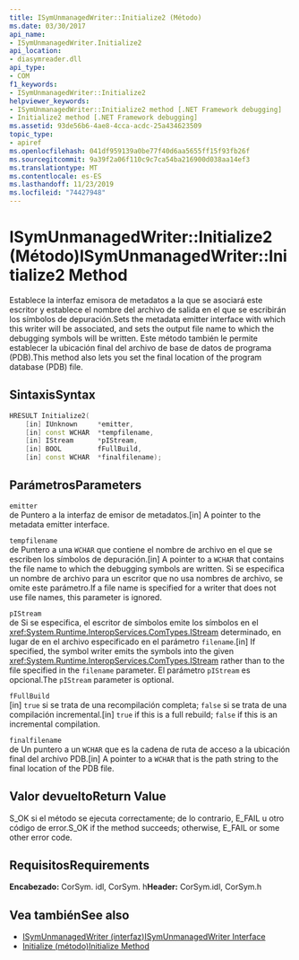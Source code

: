 ```yaml
---
title: ISymUnmanagedWriter::Initialize2 (Método)
ms.date: 03/30/2017
api_name:
- ISymUnmanagedWriter.Initialize2
api_location:
- diasymreader.dll
api_type:
- COM
f1_keywords:
- ISymUnmanagedWriter::Initialize2
helpviewer_keywords:
- ISymUnmanagedWriter::Initialize2 method [.NET Framework debugging]
- Initialize2 method [.NET Framework debugging]
ms.assetid: 93de56b6-4ae8-4cca-acdc-25a434623509
topic_type:
- apiref
ms.openlocfilehash: 041df959139a0be77f40d6aa5655ff15f93fb26f
ms.sourcegitcommit: 9a39f2a06f110c9c7ca54ba216900d038aa14ef3
ms.translationtype: MT
ms.contentlocale: es-ES
ms.lasthandoff: 11/23/2019
ms.locfileid: "74427948"
---
```

# <a name="isymunmanagedwriterinitialize2-method"></a><span data-ttu-id="352e5-102">ISymUnmanagedWriter::Initialize2 (Método)</span><span class="sxs-lookup"><span data-stu-id="352e5-102">ISymUnmanagedWriter::Initialize2 Method</span></span>
<span data-ttu-id="352e5-103">Establece la interfaz emisora de metadatos a la que se asociará este escritor y establece el nombre del archivo de salida en el que se escribirán los símbolos de depuración.</span><span class="sxs-lookup"><span data-stu-id="352e5-103">Sets the metadata emitter interface with which this writer will be associated, and sets the output file name to which the debugging symbols will be written.</span></span> <span data-ttu-id="352e5-104">Este método también le permite establecer la ubicación final del archivo de base de datos de programa (PDB).</span><span class="sxs-lookup"><span data-stu-id="352e5-104">This method also lets you set the final location of the program database (PDB) file.</span></span>  
  
## <a name="syntax"></a><span data-ttu-id="352e5-105">Sintaxis</span><span class="sxs-lookup"><span data-stu-id="352e5-105">Syntax</span></span>  
  
```cpp  
HRESULT Initialize2(  
    [in] IUnknown     *emitter,  
    [in] const WCHAR  *tempfilename,  
    [in] IStream      *pIStream,  
    [in] BOOL         fFullBuild,  
    [in] const WCHAR  *finalfilename);  
```  
  
## <a name="parameters"></a><span data-ttu-id="352e5-106">Parámetros</span><span class="sxs-lookup"><span data-stu-id="352e5-106">Parameters</span></span>  
 `emitter`  
 <span data-ttu-id="352e5-107">de Puntero a la interfaz de emisor de metadatos.</span><span class="sxs-lookup"><span data-stu-id="352e5-107">[in] A pointer to the metadata emitter interface.</span></span>  
  
 `tempfilename`  
 <span data-ttu-id="352e5-108">de Puntero a una `WCHAR` que contiene el nombre de archivo en el que se escriben los símbolos de depuración.</span><span class="sxs-lookup"><span data-stu-id="352e5-108">[in] A pointer to a `WCHAR` that contains the file name to which the debugging symbols are written.</span></span> <span data-ttu-id="352e5-109">Si se especifica un nombre de archivo para un escritor que no usa nombres de archivo, se omite este parámetro.</span><span class="sxs-lookup"><span data-stu-id="352e5-109">If a file name is specified for a writer that does not use file names, this parameter is ignored.</span></span>  
  
 `pIStream`  
 <span data-ttu-id="352e5-110">de Si se especifica, el escritor de símbolos emite los símbolos en el <xref:System.Runtime.InteropServices.ComTypes.IStream> determinado, en lugar de en el archivo especificado en el parámetro `filename`.</span><span class="sxs-lookup"><span data-stu-id="352e5-110">[in] If specified, the symbol writer emits the symbols into the given <xref:System.Runtime.InteropServices.ComTypes.IStream> rather than to the file specified in the `filename` parameter.</span></span> <span data-ttu-id="352e5-111">El parámetro `pIStream` es opcional.</span><span class="sxs-lookup"><span data-stu-id="352e5-111">The `pIStream` parameter is optional.</span></span>  
  
 `fFullBuild`  
 <span data-ttu-id="352e5-112">[in] `true` si se trata de una recompilación completa; `false` si se trata de una compilación incremental.</span><span class="sxs-lookup"><span data-stu-id="352e5-112">[in] `true` if this is a full rebuild; `false` if this is an incremental compilation.</span></span>  
  
 `finalfilename`  
 <span data-ttu-id="352e5-113">de Un puntero a un `WCHAR` que es la cadena de ruta de acceso a la ubicación final del archivo PDB.</span><span class="sxs-lookup"><span data-stu-id="352e5-113">[in] A pointer to a `WCHAR` that is the path string to the final location of the PDB file.</span></span>  
  
## <a name="return-value"></a><span data-ttu-id="352e5-114">Valor devuelto</span><span class="sxs-lookup"><span data-stu-id="352e5-114">Return Value</span></span>  
 <span data-ttu-id="352e5-115">S_OK si el método se ejecuta correctamente; de lo contrario, E_FAIL u otro código de error.</span><span class="sxs-lookup"><span data-stu-id="352e5-115">S_OK if the method succeeds; otherwise, E_FAIL or some other error code.</span></span>  
  
## <a name="requirements"></a><span data-ttu-id="352e5-116">Requisitos</span><span class="sxs-lookup"><span data-stu-id="352e5-116">Requirements</span></span>  
 <span data-ttu-id="352e5-117">**Encabezado:** CorSym. idl, CorSym. h</span><span class="sxs-lookup"><span data-stu-id="352e5-117">**Header:** CorSym.idl, CorSym.h</span></span>  
  
## <a name="see-also"></a><span data-ttu-id="352e5-118">Vea también</span><span class="sxs-lookup"><span data-stu-id="352e5-118">See also</span></span>

- [<span data-ttu-id="352e5-119">ISymUnmanagedWriter (interfaz)</span><span class="sxs-lookup"><span data-stu-id="352e5-119">ISymUnmanagedWriter Interface</span></span>](../../../../docs/framework/unmanaged-api/diagnostics/isymunmanagedwriter-interface.md)
- [<span data-ttu-id="352e5-120">Initialize (método)</span><span class="sxs-lookup"><span data-stu-id="352e5-120">Initialize Method</span></span>](../../../../docs/framework/unmanaged-api/diagnostics/isymunmanagedwriter-initialize-method.md)
